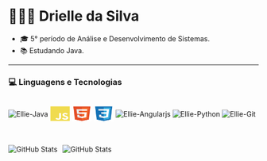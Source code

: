 # 👩🏻‍💻 Drielle da Silva 

- 🎓 5° período de Análise e Desenvolvimento de Sistemas.
- 📚 Estudando Java.

---

### 💻 Linguagens e Tecnologias

<div style="display: inline_block"><br>
  
  <img align="center" alt="Ellie-Java" height="30" width="40" src="https://cdn.jsdelivr.net/gh/devicons/devicon@latest/icons/java/java-original.svg">
  <img align="center" alt="Ellie-Js" height="30" width="40" src="https://raw.githubusercontent.com/devicons/devicon/master/icons/javascript/javascript-plain.svg">
  <img align="center" alt="Ellie-HTML" height="30" width="40" src="https://raw.githubusercontent.com/devicons/devicon/master/icons/html5/html5-original.svg">
  <img align="center" alt="Ellie-CSS" height="30" width="40" src="https://raw.githubusercontent.com/devicons/devicon/master/icons/css3/css3-original.svg">
  <img align="center" alt="Ellie-Angularjs" height="30" width="40" src="https://cdn.jsdelivr.net/gh/devicons/devicon@latest/icons/angularjs/angularjs-original.svg">
  <img align="center" alt="Ellie-Python" height="30" width="40" src="https://cdn.jsdelivr.net/gh/devicons/devicon@latest/icons/python/python-original.svg">
  <img align="center" alt="Ellie-Git" height="30" width="40" src="https://cdn.jsdelivr.net/gh/devicons/devicon@latest/icons/git/git-original.svg">

</div>

<br/>
<br/>


  <p>
  <img 
    align="left" 
    alt="GitHub Stats" 
    height="175" 
    style="padding-right: 10px;" 
    src="https://github-readme-stats.vercel.app/api?username=drielledsilva&show_icons=true&theme=monokai&include_all_commits=true&locale=pt-br" 
  />

<img 
      align="left" 
      alt="GitHub Stats" 
      height="175" 
      src="https://github-readme-stats.vercel.app/api/top-langs/?username=drielledsilva&theme=monokai&layout=compact&custom_title=Tecnologias&langs_count=9" 
  />

</p>
